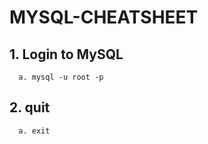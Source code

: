# MYSQL-CHEATSHEET

## 1. Login to MySQL 
      a. mysql -u root -p
      
## 2. quit
      a. exit
    
